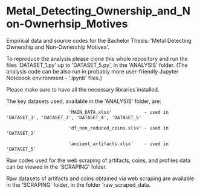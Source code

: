 # Metal_Detecting_Ownership_and_Non-Ownerhsip_Motives
Empirical data and source codes for the Bachelor Thesis: 'Metal Detecting Ownership and Non-Ownership Motives'.

To reproduce the analysis please clone this whole repository and run the files 'DATASET_1.py' up to 'DATASET_5.py', in the 'ANALYSIS' folder.
(The analysis code can be also run in probably more user-friendly Jupyter Notebook environment - '.ipynb' files.)

Please make sure to have all the necessary libraries installed.


The key datasets used, available in the 'ANALYSIS' folder, are: 

                           'MAIN_DATA.xlsx'            - used in 'DATASET_1', 'DATASET_3', 'DATASET_4', 'DATASET_5'

                           'df_non_reduced_coins.xlsx' - used in 'DATASET_2'
                           
                           'ancient_artifacts.xlsx'    - used in 'DATASET_5'


Raw codes used for the web scraping of artifacts, coins, and profiles data can be viewed in the 'SCRAPING' folder.

Raw datasets of artifacts and coins obtained via web scraping are available in the 'SCRAPING' folder, in the folder 'raw_scraped_data.
